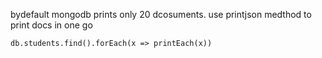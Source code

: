 bydefault mongodb prints only 20 dcosuments. use printjson medthod to print docs in one go 


```db.students.find().forEach(x => printEach(x))```
